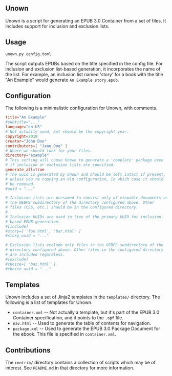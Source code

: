 Unown
-----
Unown is a script for generating an EPUB 3.0 Container from a set of
files. It includes support for inclusion and exclusion lists.

Usage
-----
`unown.py config.toml`

The script outputs EPUBs based on the title specified in the config
file. For inclusion and exclusion list-based generation, it incorporates
the name of the list. For example, an inclusion list named 'story' for a
book with the title "An Example" would generate `An Example story.epub`.

Configuration
-------------
The following is a minimalistic configuration for Unown, with comments.

```toml
title="An Example"
#subtitle="..."
language="en-US"
# Not actually used, but should be the copyright year.
copyright=2018
creator="John Doe"
contributors=[ "Jane Doe" ]
# Where we should look for your files.
directory="example"
# This setting will cause Unown to generate a 'complete' package even
# if inclusion or exclusion lists are specified.
generate_all=true
# The uuid is generated by Unown and should be left intact if present,
# unless you're copying an old configuration, in which case it should
# be removed. 
#uuid = "..."

# Inclusion lists are presumed to consist only of viewable documents under
# the OEBPS subdirectory of the directory configured above. Other
# files (CSS, etc.) should be in the configured directory.
#
# Inclusion UUIDs are used in lieu of the primary UUID for inclusion-
# based EPUB generation.
#[include]
#story=[ 'foo.html', 'bar.html' ]
#story_uuid = "..."

# Exclusion lists exclude only files in the OEBPS subdirectory of the
# directory configured above. Other files in the configured directory
# are included regardless.
#[exclude]
#choice=[ 'baz.html' ]
#choice_uuid = "..."
```

Templates
---------
Unown includes a set of Jinja2 templates in the `templates/` directory.
The following is a list of templates for Unown.

* `container.xml` -- Not actually a template, but it's part of the EPUB
  3.0 Container specification, and it points to the `.opf` file.
* `nav.html` -- Used to generate the table of contents for navigation.
* `package.xml` -- Used to generate the EPUB 3.0 Package Document for
  the ebook. This file is specified in `container.xml`.

Contributions
-------------
The `contrib/` directory contains a collection of scripts which may be
of interest. See `README.md` in that directory for more information.
